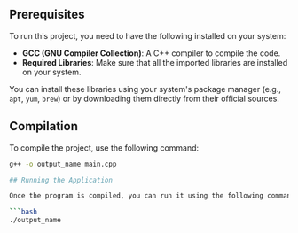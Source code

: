 ## Prerequisites
To run this project, you need to have the following installed on your system:
- **GCC (GNU Compiler Collection)**: A C++ compiler to compile the code.
- **Required Libraries**: Make sure that all the imported libraries are installed on your system.

You can install these libraries using your system's package manager (e.g., `apt`, `yum`, `brew`) or by downloading them directly from their official sources.

## Compilation
To compile the project, use the following command:

```bash
g++ -o output_name main.cpp

## Running the Application

Once the program is compiled, you can run it using the following command:

```bash
./output_name

